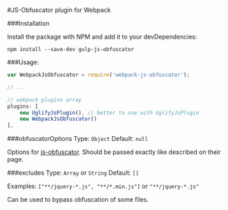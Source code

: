 #JS-Obfuscator plugin for Webpack

###Installation

Install the package with NPM and add it to your devDependencies:

`npm install --save-dev gulp-js-obfuscator`

###Usage:

```javascript
var WebpackJsObfuscator = require('webpack-js-obfuscator');

// ...

// webpack plugins array
plugins: [
	new UglifyJsPlugin(), // better to use with UglifyJsPlugin
	new WebpackJsObfuscator()
],
```

###obfuscatorOptions
Type: `Object` Default: `null`

Options for [js-obfuscator](https://github.com/caiguanhao/js-obfuscator). Should be passed exactly like described on their page.

###excludes
Type: `Array` or `String` Default: `[]`

Examples: `["**/jquery-*.js", "**/*.min.js"]` or `"**/jquery-*.js"`

Can be used to bypass obfuscation of some files.